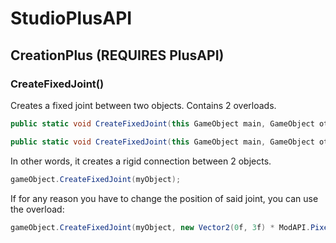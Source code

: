 # StudioPlusAPI
## CreationPlus (REQUIRES PlusAPI)
### CreateFixedJoint()
Creates a fixed joint between two objects. Contains 2 overloads.
```cs
public static void CreateFixedJoint(this GameObject main, GameObject other)

public static void CreateFixedJoint(this GameObject main, GameObject other, Vector2 position)
```
In other words, it creates a rigid connection between 2 objects.
```cs
gameObject.CreateFixedJoint(myObject);
```
If for any reason you have to change the position of said joint, you can use the overload:
```cs
gameObject.CreateFixedJoint(myObject, new Vector2(0f, 3f) * ModAPI.PixelSize);
```